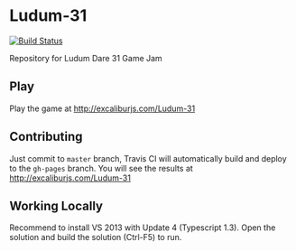 Ludum-31
========

[![Build Status](https://api.travis-ci.org/excaliburjs/ludum-31.png)](https://travis-ci.org/excaliburjs/ludum-31)

Repository for Ludum Dare 31 Game Jam

## Play

Play the game at http://excaliburjs.com/Ludum-31

## Contributing

Just commit to `master` branch, Travis CI will automatically build and deploy to the `gh-pages` branch.
You will see the results at http://excaliburjs.com/Ludum-31

## Working Locally

Recommend to install VS 2013 with Update 4 (Typescript 1.3). Open the solution and build the solution (Ctrl-F5) to run.